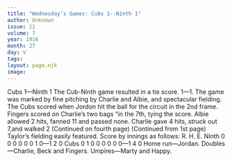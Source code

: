 ```yaml
---
title: "Wednesday’s Games: Cubs 1--Ninth 1"
author: Unknown
issue: 12
volume: 7
year: 1916
month: 27
day: V
tags:
layout: page.njk
image:
---
```

Cubs 1—Ninth 1       The Cub-Ninth game resulted in a tie score. 1—1. The game was marked by fine pitching by Charlie and Albie, and spectacular fielding.       The Cubs scored when Jordon hit the ball for the circuit in the 2nd frame.       Fingers scored on Charlie’s two bags “in the 7th, tying the score.       Albie allowed 2 hits, fanned 11 and passed none.       Charlie gave 4 hits, struck out 7,and walked 2       (Continued on fourth page)       (Continued from 1st page)      Taylor’s fielding easily featured.       Score by innings as follows:      R. H. E. Ninth 0 0 0 0 0 0 1 0—1 2 0 Cubs 0 1 0 0 0 0 0 0—1 4 0      Home run—Jordan.      Doubles—Charlie, Beck and Fingers.       Umpires—Marty and Happy. 




